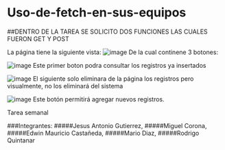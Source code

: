 # Uso-de-fetch-en-sus-equipos

##DENTRO DE LA TAREA SE SOLICITO DOS FUNCIONES LAS CUALES FUERON GET Y POST

La página tiene la siguiente vista:
![image](https://user-images.githubusercontent.com/118942603/230659049-33a68b3b-b493-4689-a763-beabce123c75.png)
De la cual continene 3 botones:

![image](https://user-images.githubusercontent.com/118942603/230659191-da3f1d77-5130-4b16-9815-0aba341aab10.png)
Este primer boton podra consultar los registros ya insertados

![image](https://user-images.githubusercontent.com/118942603/230659227-a23a7d90-b9d3-4f33-ae30-5e8db46ce7a4.png)
El siguiente solo eliminara de la página los registros pero visualmente, no los eliminará del sistema

![image](https://user-images.githubusercontent.com/118942603/230659249-dcf04b18-3327-4fdc-9256-5ed6680a0328.png)
Este botón permitirá agregar nuevos registros.



Tarea semanal

###Integrantes:
#####Jesus Antonio Gutierrez, 
#####Miguel Corona, 
#####Edwin Mauricio Castañeda, 
#####Mario Diaz, 
#####Rodrigo Quintanar
